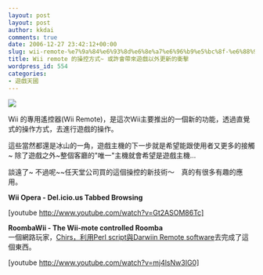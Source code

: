 ```yaml
---
layout: post
layout: post
author: kkdai
comments: true
date: 2006-12-27 23:42:12+00:00
slug: wii-remote-%e7%9a%84%e6%93%8d%e6%8e%a7%e6%96%b9%e5%bc%8f-%e6%88%96%e8%a8%b1%e6%9c%83%e5%b8%b6%e4%be%86%e9%81%8a%e6%88%b2%e4%bb%a5%e5%a4%96%e6%9b%b4%e6%96%b0%e7%9a%84%e8%a1%9d%e6%93%8a
title: Wii remote 的操控方式~ 或許會帶來遊戲以外更新的衝擊
wordpress_id: 554
categories:
- 遊戲天國
---
```


![](http://wii.vggen.com/features/controlissues/oldvsnew.jpg)

Wii 的專用遙控器(Wii Remote)，是這次Wii主要推出的一個新的功能，透過直覺式的操作方式，去進行遊戲的操作。

這些當然都還是冰山的一角，遊戲主機的下一步就是希望能跟使用者又更多的接觸~ 除了遊戲之外~整個客廳的"唯一"主機就會希望是遊戲主機...  

談遠了~ 不過呢~~任天堂公司買的這個操控的新技術～　真的有很多有趣的應用。

**Wii Opera - Del.icio.us Tabbed Browsing**


[youtube http://www.youtube.com/watch?v=Gt2ASOM86Tc]




**RoombaWii - The Wii-mote controlled Roomba**  
一個網路玩家，[Chirs，利用Perl script與Darwiin Remote software](http://spazout.com/roomba/)去完成了這個東西。


[youtube http://www.youtube.com/watch?v=mj4lsNw3IG0]
